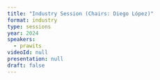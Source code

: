 ```yaml
---
title: "Industry Session (Chairs: Diego López)"
format: industry
type: sessions
year: 2024
speakers:
  - prawits
videoId: null
presentation: null
draft: false
---
```




<!-- fields to use above: -->
<!-- videoId: "Vfl9pPh6ipI" -->
<!-- presentation: "/2024/sessions/slides/QCrypt2024InvitedDiamanti.pdf" -->
